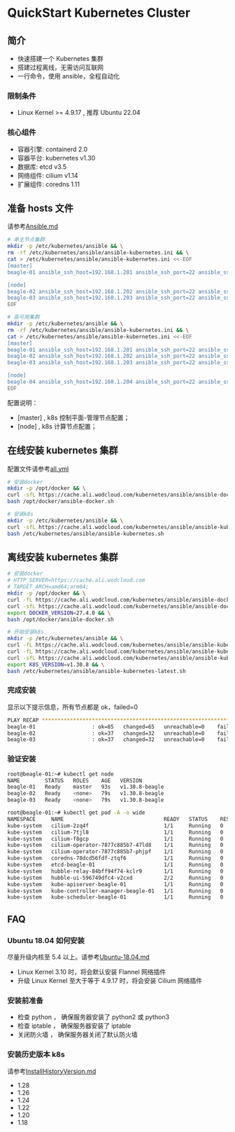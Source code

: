 # QuickStart Kubernetes Cluster

## 简介

- 快速搭建一个 Kubernetes 集群
- 搭建过程离线，无需访问互联网
- 一行命令，使用 ansible，全程自动化

### 限制条件

- Linux Kernel >= 4.9.17 , 推荐 Ubuntu 22.04

### 核心组件

- 容器引擎: containerd 2.0
- 容器平台: kubernetes v1.30
- 数据库: etcd v3.5
- 网络组件: cilium v1.14
- 扩展组件: coredns 1.11

## 准备 hosts 文件

请参考[Ansible.md](./docs/Ansible.md)

```bash
# 单主节点集群
mkdir -p /etc/kubernetes/ansible && \
rm -rf /etc/kubernetes/ansible/ansible-kubernetes.ini && \
cat > /etc/kubernetes/ansible/ansible-kubernetes.ini <<-EOF
[master]
beagle-01 ansible_ssh_host=192.168.1.201 ansible_ssh_port=22 ansible_ssh_user=root

[node]
beagle-02 ansible_ssh_host=192.168.1.202 ansible_ssh_port=22 ansible_ssh_user=root
beagle-03 ansible_ssh_host=192.168.1.203 ansible_ssh_port=22 ansible_ssh_user=root
EOF

# 高可用集群
mkdir -p /etc/kubernetes/ansible && \
rm -rf /etc/kubernetes/ansible/ansible-kubernetes.ini && \
cat > /etc/kubernetes/ansible/ansible-kubernetes.ini <<-EOF
[master]
beagle-01 ansible_ssh_host=192.168.1.201 ansible_ssh_port=22 ansible_ssh_user=root
beagle-02 ansible_ssh_host=192.168.1.202 ansible_ssh_port=22 ansible_ssh_user=root
beagle-03 ansible_ssh_host=192.168.1.203 ansible_ssh_port=22 ansible_ssh_user=root

[node]
beagle-04 ansible_ssh_host=192.168.1.204 ansible_ssh_port=22 ansible_ssh_user=root
EOF
```

配置说明：

- [master] , k8s 控制平面-管理节点配置；
- [node] , k8s 计算节点配置；

## 在线安装 kubernetes 集群

配置文件请参考[all.yml](./linux/group_vars/all.yml)

```bash
# 安装docker
mkdir -p /opt/docker && \
curl -sfL https://cache.ali.wodcloud.com/kubernetes/ansible/ansible-docker.sh > /opt/docker/ansible-docker.sh && \
bash /opt/docker/ansible-docker.sh

# 安装k8s
mkdir -p /etc/kubernetes/ansible && \
curl -sfL https://cache.ali.wodcloud.com/kubernetes/ansible/ansible-kubernetes.sh > /etc/kubernetes/ansible/ansible-kubernetes.sh && \
bash /etc/kubernetes/ansible/ansible-kubernetes.sh
```

## 离线安装 kubernetes 集群

```bash
# 安装docker
# HTTP_SERVER=https://cache.ali.wodcloud.com
# TARGET_ARCH=amd64;arm64;
mkdir -p /opt/docker && \
curl -fL https://cache.ali.wodcloud.com/kubernetes/ansible/ansible-docker-27.4.0-amd64.tgz > /opt/docker/ansible-docker-27.4.0-amd64.tgz && \
curl -sfL https://cache.ali.wodcloud.com/kubernetes/ansible/ansible-docker.sh > /opt/docker/ansible-docker.sh && \
export DOCKER_VERSION=27.4.0 && \
bash /opt/docker/ansible-docker.sh

# 开始安装k8s
mkdir -p /etc/kubernetes/ansible && \
curl -fL https://cache.ali.wodcloud.com/kubernetes/ansible/ansible-kubernetes-images-v1.30.8-amd64.tgz >/etc/kubernetes/ansible/ansible-kubernetes-images-v1.30.8-amd64.tgz && \
curl -fL https://cache.ali.wodcloud.com/kubernetes/ansible/ansible-kubernetes-latest-amd64.tgz >/etc/kubernetes/ansible/ansible-kubernetes-latest-amd64.tgz && \
curl -sfL https://cache.ali.wodcloud.com/kubernetes/ansible/ansible-kubernetes-latest.sh > /etc/kubernetes/ansible/ansible-kubernetes-latest.sh && \
export K8S_VERSION=v1.30.8 && \
bash /etc/kubernetes/ansible/ansible-kubernetes-latest.sh
```

### 完成安装

显示以下提示信息，所有节点都是 ok，failed=0

```bash
PLAY RECAP *******************************************************************************************************
beagle-01                  : ok=85   changed=65   unreachable=0    failed=0    skipped=23   rescued=0    ignored=6
beagle-02                  : ok=37   changed=32   unreachable=0    failed=0    skipped=6    rescued=0    ignored=1
beagle-03                  : ok=37   changed=32   unreachable=0    failed=0    skipped=6    rescued=0    ignored=1
```

### 验证安装

```bash
root@beagle-01:~# kubectl get node
NAME        STATUS   ROLES    AGE   VERSION
beagle-01   Ready    master   93s   v1.30.8-beagle
beagle-02   Ready    <none>   79s   v1.30.8-beagle
beagle-03   Ready    <none>   79s   v1.30.8-beagle

root@beagle-01:~# kubectl get pod -A -o wide
NAMESPACE     NAME                                READY   STATUS    RESTARTS   AGE   IP              NODE        NOMINATED NODE   READINESS GATES
kube-system   cilium-2zq4f                        1/1     Running   0          76s   192.168.1.202   beagle-02   <none>           <none>
kube-system   cilium-7tjl8                        1/1     Running   0          76s   192.168.1.203   beagle-03   <none>           <none>
kube-system   cilium-f8gcp                        1/1     Running   0          76s   192.168.1.201   beagle-01   <none>           <none>
kube-system   cilium-operator-7877c885b7-47ld8    1/1     Running   0          76s   192.168.1.202   beagle-02   <none>           <none>
kube-system   cilium-operator-7877c885b7-phjpf    1/1     Running   0          76s   192.168.1.203   beagle-03   <none>           <none>
kube-system   coredns-78dcd56fdf-ztqf6            1/1     Running   0          74s   10.2.0.134      beagle-01   <none>           <none>
kube-system   etcd-beagle-01                      1/1     Running   0          97s   192.168.1.201   beagle-01   <none>           <none>
kube-system   hubble-relay-84bff94f74-kclr9       1/1     Running   0          76s   10.2.0.234      beagle-01   <none>           <none>
kube-system   hubble-ui-596749dfc4-v2cxd          2/2     Running   0          76s   10.2.0.248      beagle-01   <none>           <none>
kube-system   kube-apiserver-beagle-01            1/1     Running   0          89s   192.168.1.201   beagle-01   <none>           <none>
kube-system   kube-controller-manager-beagle-01   1/1     Running   0          99s   192.168.1.201   beagle-01   <none>           <none>
kube-system   kube-scheduler-beagle-01            1/1     Running   0          99s   192.168.1.201   beagle-01   <none>           <none>
```

## FAQ

### Ubuntu 18.04 如何安装

尽量升级内核至 5.4 以上。请参考[Ubuntu-18.04.md](./docs/Ubuntu-18.04.md)

- Linux Kernel 3.10 时，将会默认安装 Flannel 网络插件
- 升级 Linux Kernel 至大于等于 4.9.17 时，将会安装 Cilium 网络插件

### 安装前准备

- 检查 python ， 确保服务器安装了 python2 或 python3
- 检查 iptable ， 确保服务器安装了 iptable
- 关闭防火墙 ， 确保服务器关闭了默认防火墙

### 安装历史版本 k8s

请参考[InstallHistoryVersion.md](./docs/InstallHistoryVersion.md)

- 1.28
- 1.26
- 1.24
- 1.22
- 1.20
- 1.18
